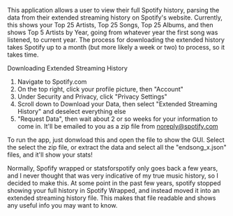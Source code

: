 This application allows a user to view their full Spotify history, parsing the data from their extended streaming history on Spotify's website.
Currently, this shows your Top 25 Artists, Top 25 Songs, Top 25 Albums, and then shows Top 5 Artists by Year, going from whatever year the first song was listened, to current year.
The process for downloading the extended history takes Spotify up to a month (but more likely a week or two) to process, so it takes time.


Downloading Extended Streaming History
1. Navigate to Spotify.com
2. On the top right, click your profile picture, then "Account"
3. Under Security and Privacy, click "Privacy Settings"
4. Scroll down to Download your Data, then select "Extended Streaming History" and deselect everything else
5. "Request Data", then wait about 2 or so weeks for your information to come in. It'll be emailed to you as a zip file from noreply@spotify.com

To run the app, just donwload this and open the file to show the GUI. Select the select the zip file, or extract the data and select all the "endsong_x.json" files, and it'll show your stats!

Normally, Spofify wrapped or statsforspotify only goes back a few years, and I never thought that was very indicative of my true music history, so I decided to make this. At some point in the past few years, spotify
stopped showing your full history in Spotify Wrapped, and instead moved it into an extended streaming history file. This makes that file readable and shows any useful info you may want to know.
